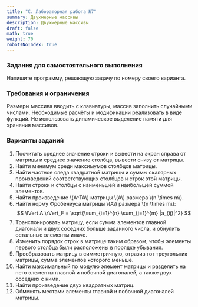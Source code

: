 ```yaml
---
title: "C. Лабораторная работа №7"
summary: Двухмерные массивы
description: Двухмерные массивы
draft: false
math: true
weight: 70
robotsNoIndex: true
---
```


### Задания для самостоятельного выполнения

Напишите программу, решающую задачу по номеру своего варианта.

### Требования и ограничения

Размеры массива вводить с клавиатуры, массив заполнить случайными числами. Необходимые расчёты и модификации реализовать в виде функций. Не использовать динамическое выделение памяти для хранения массивов.

### Варианты заданий

1. Посчитать среднее значение строки и вывести на экран справа от матрицы и среднее значение столбца, вывести снизу от матрицы.
2. Найти минимум среди максимумов столбцов матрицы.
3. Найти частное следа квадратной матрицы и суммы скалярных произведений соответствующих столбцов и строк этой матрицы.
4. Найти строки и столбцы с наименьшей и наибольшей суммой элементов.
5. Найти произведение \\(A^TA\\) матрицы \\(A\\) размера \\(n \times m\\).
6. Найти норму Фробениуса матрицы \\(A\\) размера \\(n \times m\\):
$$ \lVert A \rVert_F = \sqrt{\sum_{i=1}^{n} \sum_{j=1}^{m} |a_{ij}|^2} $$
7. Транспонировать матрицу, если сумма элементов главной диагонали и двух соседних больше заданного числа, и обнулить остальные элементы иначе.
8. Изменить порядок строк в матрице таким образом, чтобы элементы первого столбца были расположены в порядке убывания.
9. Преобразовать матрицу в симметричную, отразив тот треугольник матрицы, сумма элементов которого меньше.
10. Найти максимальный по модулю элемент матрицы и разделить на него элементы главной и побочной диагоналей, а также двух соседних с ними.
11. Найти произведение двух квадратных матриц.
12. Обменять местами элементы главной и побочной диагоналей матрицы.

